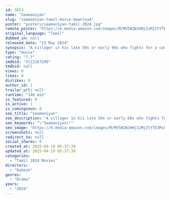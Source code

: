 ```yaml
---
id: 3653
name: "Saamaniyan"
slug: "saamaniyan-tamil-movie-download"
poster: "posters/saamaniyan-tamil-2024.jpg"
remote_poster: "https://m.media-amazon.com/images/M/MV5BZWJmNjIzMjItYTE3Mi00MzM5LTgzOWItOGYzOWQzZGQwOTIwXkEyXkFqcGc@._V1_SX300.jpg"
original_language: "Tamil"
dubbed_in: null
released_date: "23 May 2024"
synopsis: "A villager in his late 50s or early 60s who fights for a cause."
type: "movie"
rating: "7.7"
imdbid: "tt22167200"
tmdbid: null
views: 0
likes: 0
dislikes: 0
author_id: 1
trailer_url: null
runtime: "146 min"
is_featured: 0
is_active: 1
is_comingsoon: 0
seo_title: "Saamaniyan"
seo_description: "A villager in his late 50s or early 60s who fights for a cause."
seo_keywords: "\"Saamaniyan\""
seo_image: "https://m.media-amazon.com/images/M/MV5BZWJmNjIzMjItYTE3Mi00MzM5LTgzOWItOGYzOWQzZGQwOTIwXkEyXkFqcGc@._V1_SX300.jpg"
screenshots: null
redirect_to: null
social_shares: 0
created_at: 2025-04-19 05:37:39
updated_at: 2025-04-19 05:37:39
categories:
  - "Tamil 2024 Movies"
directors:
  - "Rahesh"
genres:
  - "Drama"
years:
  - "2024"
---
```

